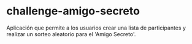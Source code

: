 # challenge-amigo-secreto
Aplicación que permite a los usuarios crear una lista de participantes y realizar un sorteo aleatorio para el 'Amigo Secreto'.
